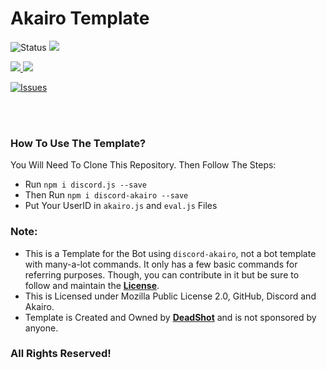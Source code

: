 # Akairo Template

![Status](https://top.gg/api/widget/status/764726231891312670.svg?noavatar=true) <a href ="https://github.com/Exynos-Discord/Akairo-Template"><img src = "https://img.shields.io/badge/Akairo Template-v1.0.0-green.svg?noavatar=true?style=plastic&maxAge=300"> 

<!-- Code stats p2-->
<a href ="http://discord.js.org"><img src = "https://img.shields.io/badge/discord.js-12.5.1-blue.svg?noavatar=true?style=plastic&maxAge=300"> <a href ="https://discord-akairo.github.io/"><img src = "https://img.shields.io/badge/akairo-8.1.0-critical.svg?noavatar=true?style=plastic&maxAge=300">  

<!-- Repo stats--> 
<a href="https://github.com/Exynos-Discord/Akairo-Template/issues"> <img src="https://img.shields.io/github/issues/Exynos-Discord/Akairo-Template?noavatar=true?style=plastic&maxAge=300" alt="Issues">
</a>

<br>
<br>

### How To Use The Template?
You Will Need To Clone This Repository. Then Follow The Steps:
 - Run `npm i discord.js --save`
 - Then Run `npm i discord-akairo --save`
 - Put Your UserID in `akairo.js` and `eval.js` Files

### Note:
 - This is a Template for the Bot using `discord-akairo`, not a bot template with many-a-lot commands. It only has a few basic commands for referring purposes. Though, you can contribute in it but be sure to follow and maintain the [**License**](https://github.com/Exynos-Discord/Akairo-Template/blob/main/LICENSE).
 - This is Licensed under Mozilla Public License 2.0, GitHub, Discord and Akairo.
 - Template is Created and Owned by [**DeadShot**](https://github.com/deadshotgfx) and is not sponsored by anyone. 

### All Rights Reserved!
